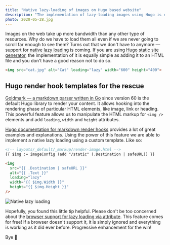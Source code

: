 ```yaml
---
title: "Native lazy-loading of images on Hugo based website"
description: "The implementation of lazy-loading images using Hugo is equally simple as adding it to an HTML file and you don’t have a good reason not to do so. Let me explain."
photo: 2020-05-28.jpg
---
```


Images on the web take up more bandwidth than any other type of resources. Why do we have to load them all even if we are never going to scroll far enough to see them? Turns out that we don't have to anymore — support for [native lazy loading](https://html.spec.whatwg.org/multipage/urls-and-fetching.html#lazy-loading-attributes) is coming. If you are using [Hugo static site generator](https://gohugo.io/), the implementation of it is equally simple as adding it to an HTML file and you don't have a good reason not to do so.

```html
<img src="cat.jpg" alt="Cat" loading="lazy" width="600" height="400">
```

## Hugo render hook templates for the rescue

[Goldmark — a markdown parser written in Go](https://github.com/yuin/goldmark/) since version 60 is the default Hugo library to render your content. It allows hooking into the rendering phase of particular HTML elements, like image, link or heading. This powerful feature allows us to manipulate the HTML markup for `<img />` elements and add `loading`, `width` and `height` attributes.

[Hugo documentation for markdown render hooks](https://gohugo.io/getting-started/configuration-markup/#markdown-render-hooks) provides a lot of great examples and explanations. Using the power of this feature we are able to implement a native lazy loading using a custom template. Like so:

```html
<!-- layouts/_default/_markup/render-image.html -->
{{ $img := imageConfig (add "/static" (.Destination | safeURL)) }}

<img
  src="{{ .Destination | safeURL }}"
  alt="{{ .Text }}"
  loading="lazy"
  width="{{ $img.Width }}"
  height="{{ $img.Height }}"
/>
```

![Native lazy loading](/photos/2020-05-28-1.gif)

Hopefully, you found this little tip helpful. Please don't be too concerned about the [browser support for lazy loading via attribute](https://caniuse.com/#feat=loading-lazy-attr). This feature comes for free! If a browser doesn't support it, it is simply ignored and everything is working as it did ever before. Progressive enhancement for the win!

Bye 👋
